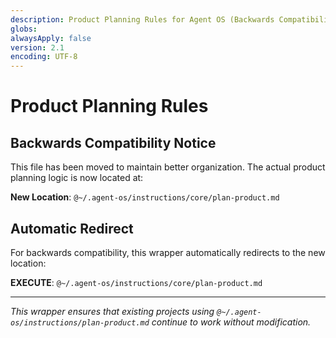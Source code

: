 ```yaml
---
description: Product Planning Rules for Agent OS (Backwards Compatibility Wrapper)
globs:
alwaysApply: false
version: 2.1
encoding: UTF-8
---
```


# Product Planning Rules

## Backwards Compatibility Notice

This file has been moved to maintain better organization. The actual product planning logic is now located at:

**New Location**: `@~/.agent-os/instructions/core/plan-product.md`

## Automatic Redirect

For backwards compatibility, this wrapper automatically redirects to the new location:

**EXECUTE**: `@~/.agent-os/instructions/core/plan-product.md`

---

_This wrapper ensures that existing projects using `@~/.agent-os/instructions/plan-product.md` continue to work without modification._
